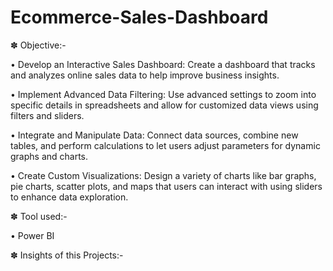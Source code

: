 # Ecommerce-Sales-Dashboard

✽ Objective:-

• Develop an Interactive Sales Dashboard: Create a dashboard that tracks and analyzes online sales data to help improve business insights.

• Implement Advanced Data Filtering: Use advanced settings to zoom into specific details in spreadsheets and allow for customized data views using filters and sliders.

• Integrate and Manipulate Data: Connect data sources, combine new tables, and perform calculations to let users adjust parameters for dynamic graphs and charts.

• Create Custom Visualizations: Design a variety of charts like bar graphs, pie charts, scatter plots, and maps that users can interact with using sliders to enhance data exploration.

✽ Tool used:-

• Power BI

✽ Insights of this Projects:-

